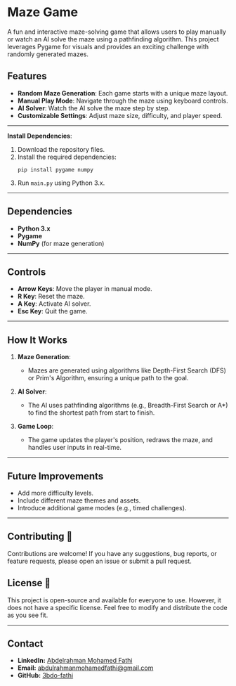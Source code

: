 # Maze Game

A fun and interactive maze-solving game that allows users to play manually or watch an AI solve the maze using a pathfinding algorithm. This project leverages Pygame for visuals and provides an exciting challenge with randomly generated mazes.

## Features

- **Random Maze Generation**: Each game starts with a unique maze layout.
- **Manual Play Mode**: Navigate through the maze using keyboard controls.
- **AI Solver**: Watch the AI solve the maze step by step.
- **Customizable Settings**: Adjust maze size, difficulty, and player speed.

---

**Install Dependencies**:
1. Download the repository files.
2. Install the required dependencies:
   ```
   pip install pygame numpy
   ```
3. Run `main.py` using Python 3.x.

---

## Dependencies

- **Python 3.x**
- **Pygame**
- **NumPy** (for maze generation)

---

## Controls

- **Arrow Keys**: Move the player in manual mode.
- **R Key**: Reset the maze.
- **A Key**: Activate AI solver.
- **Esc Key**: Quit the game.

---

## How It Works

1. **Maze Generation**:
   - Mazes are generated using algorithms like Depth-First Search (DFS) or Prim's Algorithm, ensuring a unique path to the goal.

2. **AI Solver**:
   - The AI uses pathfinding algorithms (e.g., Breadth-First Search or A*) to find the shortest path from start to finish.

3. **Game Loop**:
   - The game updates the player's position, redraws the maze, and handles user inputs in real-time.

---

## Future Improvements

- Add more difficulty levels.
- Include different maze themes and assets.
- Introduce additional game modes (e.g., timed challenges).

---

## Contributing 🤝  

Contributions are welcome! If you have any suggestions, bug reports, or feature requests, please open an issue or submit a pull request.  

## License 📄  

This project is open-source and available for everyone to use. However, it does not have a specific license. Feel free to modify and distribute the code as you see fit.  

---

## Contact  

- **LinkedIn:** [Abdelrahman Mohamed Fathi](https://www.linkedin.com/in/3bdo-fathi/)  
- **Email:** [abdulrahmanmohamedfathi@gmail.com](mailto:abdulrahmanmohamedfathi@gmail.com)  
- **GitHub:** [3bdo-fathi](https://github.com/3bdo-fathi)  
